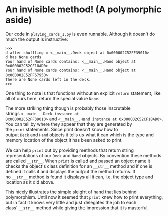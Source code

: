 # An invisible method! (A polymorphic aside)

Our code in `playing_cards_1.py` is even runnable. Although it doesn't
do much the output is instructive:

    >>> 
    d after shuffling = <__main__.Deck object at 0x000002C52FF39010>
    d has None cards
    Your hand of None cards contains: <__main__.Hand object at 0x000002C52CF18AD0>
    Your hand of None cards contains: <__main__.Hand object at 0x000002C52FF67950>
    There are None cards left in the deck.
    >>> 

One thing to note is that functions without an
explicit `return` statement, like all of ours here, return the special
value `None`.

The more striking thing though is probably those inscrutable
strings `<__main__.Deck instance at 0x000002C52FF39010>` and `<__main__.Hand instance at 0x000002C52CF18AD0>`.
You can tell by where they appear that they are generated by
the `print` statements. Since print doesn't know how to
output `Deck` and `Hand` objects it tells us what it can which is the
type and memory location of the object it has been asked to print.

We can help `print` out by providing methods that return string
representations of our `Deck` and `Hand` objects. By convention these
methods are called `__str__`. When `print` is called and passed an
object name it checks the object's class definition for
an `__str__` method and if one is defined it calls it and displays the
output the method returns. If no `__str__` method is found it displays
all it can, i.e. the object type and location as it did above.

This nicely illustrates the simple sleight of hand that lies behind
polymorphism. Until now it seemed that `print` knew how to print
everything, but in fact it knows very little and just delegates the job
to each class' `__str__` method while giving the impression that it is
masterful.
